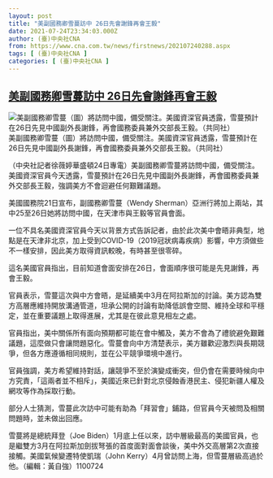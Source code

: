 ```yaml
---
layout: post
title: "美副國務卿雪蔓訪中 26日先會謝鋒再會王毅"
date: 2021-07-24T23:34:03.000Z
author: (臺)中央社CNA
from: https://www.cna.com.tw/news/firstnews/202107240288.aspx
tags: [ (臺)中央社CNA ]
categories: [ (臺)中央社CNA ]
---
```

<!--1627169643000-->
[美副國務卿雪蔓訪中 26日先會謝鋒再會王毅](https://www.cna.com.tw/news/firstnews/202107240288.aspx)
------

<div>
<div class="fullPic"><div class="floatImg center"><div class="BGimgWrap" style="--aspect-ratio:2000/1320;"><picture><source media="(max-width: 414px)" srcset="https://imgcdn.cna.com.tw/www/WebPhotos/800/20210721/2000x1320_0902918888059.jpg"><source media="(min-width: 413px)" srcset="https://imgcdn.cna.com.tw/www/WebPhotos/1024/20210721/2000x1320_0902918888059.jpg"><img src="https://images.weserv.nl/?url=imgcdn.cna.com.tw/www/WebPhotos/800/20210721/2000x1320_0902918888059.jpg" alt="美副國務卿雪蔓（圖）將訪問中國，備受關注。美國資深官員透露，雪蔓預計在26日先見中國副外長謝鋒，再會國務委員兼外交部長王毅。（共同社）" srcset="https://imgcdn.cna.com.tw/www/WebPhotos/800/20210721/2000x1320_0902918888059.jpg 414w, https://imgcdn.cna.com.tw/www/WebPhotos/1024/20210721/2000x1320_0902918888059.jpg 1024w"></picture></div><div class="picinfo">美副國務卿雪蔓（圖）將訪問中國，備受關注。美國資深官員透露，雪蔓預計在26日先見中國副外長謝鋒，再會國務委員兼外交部長王毅。（共同社）</div></div></div><div></div><div class="paragraph"><p>（中央社記者徐薇婷華盛頓24日專電）美副國務卿雪蔓將訪問中國，備受關注。美國資深官員今天透露，雪蔓預計在26日先見中國副外長謝鋒，再會國務委員兼外交部長王毅，強調美方不會迴避任何艱難議題。</p><p>美國國務院21日宣布，副國務卿雪蔓（Wendy Sherman）亞洲行將加上兩站，其中25至26日她將訪問中國，在天津市與王毅等官員會面。</p><p>一位不具名美國資深官員今天以背景方式告訴記者，由於此次美中會晤非典型，地點是在天津非北京，加上受到COVID-19（2019冠狀病毒疾病）影響，中方須做些不一樣安排，因此美方取得資訊較晚，有時甚至很零碎。</p><p>這名美國官員指出，目前知道會面安排在26日，會面順序很可能是先見謝鋒，再會王毅。</p><p>官員表示，雪蔓這次與中方會晤，是延續美中3月在阿拉斯加的討論。美方認為雙方高層應維持開放溝通管道，坦承公開的討論有助降低誤會空間、維持全球和平穩定，並在重要議題上取得進展，尤其是在彼此意見相左之處。</p><p>官員指出，美中關係所有面向預期都可能在會中觸及，美方不會為了禮貌避免艱難議題，這麼做只會讓問題惡化。雪蔓會向中方清楚表示，美方雖歡迎激烈與長期競爭，但各方應遵循相同規則，並在公平競爭環境中進行。</p><p>官員強調，美方希望維持對話，讓競爭不至於演變成衝突，但仍會在需要時候向中方究責，「這兩者並不相斥」，美國近來已針對北京侵蝕香港民主、侵犯新疆人權及網攻等作為採取行動。</p><p>部分人士猜測，雪蔓此次訪中可能有助為「拜習會」鋪路，但官員今天被問及相關問題時，並未做出回應。</p><p>雪蔓將是總統拜登（Joe Biden）1月底上任以來，訪中層級最高的美國官員，也是繼雙方3月在阿拉斯加劍拔弩張的首度面對面會談後，美中外交高層第2次直接接觸。美國氣候變遷特使凱瑞（John Kerry）4月曾訪問上海，但雪蔓層級高過於他。（編輯：黃自強）1100724</p></div>
</div>
